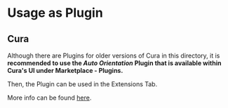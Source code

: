 # Usage as Plugin

## Cura

Although there are Plugins for older versions of Cura in this directory, it is 
**recommended to use the *Auto Orientation* Plugin that is 
available within Cura's UI under Marketplace - Plugins.**

Then, the Plugin can be used in the Extensions Tab.

More info can be found [here](https://github.com/Ultimaker/Cura/wiki/Plugin-Directory).
